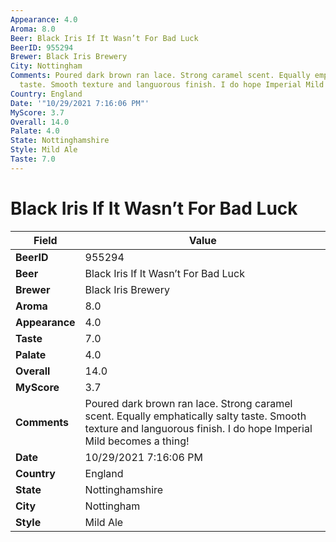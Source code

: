 ```yaml
---
Appearance: 4.0
Aroma: 8.0
Beer: Black Iris If It Wasn’t For Bad Luck
BeerID: 955294
Brewer: Black Iris Brewery
City: Nottingham
Comments: Poured dark brown ran lace. Strong caramel scent. Equally emphatically salty
  taste. Smooth texture and languorous finish. I do hope Imperial Mild becomes a thing!
Country: England
Date: '"10/29/2021 7:16:06 PM"'
MyScore: 3.7
Overall: 14.0
Palate: 4.0
State: Nottinghamshire
Style: Mild Ale
Taste: 7.0
---
```


# Black Iris If It Wasn’t For Bad Luck

| Field         | Value |
|---------------|-------|
| **BeerID** | 955294 |
| **Beer** | Black Iris If It Wasn’t For Bad Luck |
| **Brewer** | Black Iris Brewery |
| **Aroma** | 8.0 |
| **Appearance** | 4.0 |
| **Taste** | 7.0 |
| **Palate** | 4.0 |
| **Overall** | 14.0 |
| **MyScore** | 3.7 |
| **Comments** | Poured dark brown ran lace. Strong caramel scent. Equally emphatically salty taste. Smooth texture and languorous finish. I do hope Imperial Mild becomes a thing! |
| **Date** | 10/29/2021 7:16:06 PM |
| **Country** | England |
| **State** | Nottinghamshire |
| **City** | Nottingham |
| **Style** | Mild Ale |
